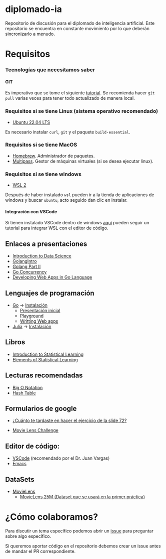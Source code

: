 # diplomado-ia
Repositorio de discusión para el diplomado de inteligencia artificial.  Este
repositorio se encuentra en constante movimiento por lo que deberán
sincronizarlo a menudo.



# Requisitos

### Tecnologías que necesitamos saber

#### GIT

Es imperativo que se tome el siguiente
[tutorial](https://learn.microsoft.com/es-es/training/modules/intro-to-git/). Se
recomienda hacer `git pull` varias veces para tener todo actualizado de manera
local.

### Requisitos si se tiene Linux (sistema operativo recomendado)

- [Ubuntu 22.04 LTS](https://www.releases.ubuntu.com/jammy/)

Es necesario instalar `curl`, `git` y el paquete `build-essential`.

### Requisitos si se tiene MacOS

- [Homebrew](https://brew.sh/). Administrador de paquetes.
- [Multipass](https://multipass.run/). Gestor de máquinas virtuales (si se desea ejecutar linux).

### Requisitos si se tiene windows

- [WSL 2](https://learn.microsoft.com/es-es/windows/wsl/install)

Después de haber instalado `wsl` pueden ir a la tienda de aplicaciones de
windows y buscar `ubuntu`, acto seguido dan clic en instalar.

#### Integración con VSCode

Si tienen instalado VSCode dentro de windows [aquí](https://learn.microsoft.com/en-us/training/modules/developing-in-wsl/?source=recommendations) pueden seguir un tutorial para
integrar WSL con el editor de código.

## Enlaces a presentaciones
- [Introduction to Data Science](https://docs.google.com/presentation/d/1QEGqdo9KMJ3aLfZCu6qX5Phi3XoE3Cd7jgQSAawamPs/edit#slide=id.p4)
- [GolangIntro](https://docs.google.com/presentation/d/18eTBCF2W4J8bQ2EwbW63iUuG1meIuiTvfLaujq5ni1k/edit#slide=id.p)
- [Golang Part II](https://docs.google.com/presentation/d/1MgQG_B2v2eOq7NhhGMiQf-oZG0aCSXwqBKyYlEWeyKo)
- [Go Concurrency](https://docs.google.com/presentation/d/1a0OmFFyBt9He0xus1SYKpQxHXKSW4S3ODF3lveRkLrE)
- [Developing Web Apps in Go Language](https://docs.google.com/presentation/d/1cosYUSInZQ7XjLXep_LHObiKZWtHOARFPBWPIBoAHcs)

## Lenguajes de programación

- [Go](./go) -> [Instalación](https://go.dev/doc/install)
  - [Presentación inicial](https://docs.google.com/presentation/d/18eTBCF2W4J8bQ2EwbW63iUuG1meIuiTvfLaujq5ni1k/edit#slide=id.p)
  - [Playground](https://go.dev/play/)
  - [Writting Web apps](https://go.dev/doc/articles/wiki/)
- [Julia](./julia) -> [Instalación](https://julialang.org/downloads/)

## Libros

- [Introduction to Statistical Learning](https://www.statlearning.com/)
- [Elements of Statistical Learning](https://hastie.su.domains/ElemStatLearn/)

## Lecturas recomendadas

- [Big O Notation](https://en.wikipedia.org/wiki/Big_O_notation)
- [Hash Table](https://en.wikipedia.org/wiki/Hash_table)

## Formularios de google

- [¿Cuánto te tardaste en hacer el ejercicio de la slide 72?](https://forms.gle/pNFoWNNY9oQ1NGyi7)

- [Movie Lens Challenge](https://docs.google.com/forms/d/e/1FAIpQLSei3wdPEHFW7Hc94ga6TYw7-OEZLduXO6kag7D07F4oGKcrcA/viewform?vc=0&c=0&w=1&flr=0)

## Editor de código:
  - [VSCode](https://code.visualstudio.com/) (recomendado por el Dr. Juan Vargas)
  - [Emacs](https://www.gnu.org/software/emacs/)

## DataSets

- [MovieLens](https://grouplens.org/datasets/movielens/)
  - [MovieLens 25M (Dataset que se usará en la primer práctica)](https://grouplens.org/datasets/movielens/25m/)

# ¿Cómo colaboramos?
Para discutir un tema específico podemos abrir un [issue](https://github.com/camachojua/diplomado-ia/issues/new) para preguntar sobre algo específico.

Si queremos aportar código en el repositorio debemos crear un issue antes de mandar el PR correspondiente.
